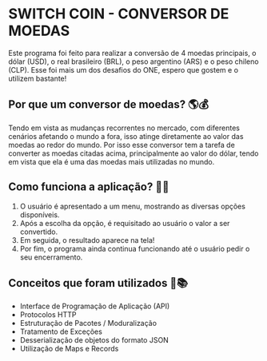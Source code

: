 # SWITCH COIN - CONVERSOR DE MOEDAS
Este programa foi feito para realizar a conversão de 4 moedas principais, o dólar (USD), o real brasileiro (BRL), o peso argentino (ARS) e o peso chileno (CLP). Esse foi mais um dos desafios do ONE, espero que gostem e o utilizem bastante!

## Por que um conversor de moedas? 🌎💰
Tendo em vista as mudanças recorrentes no mercado, com diferentes cenários afetando o mundo a fora, isso atinge diretamente ao valor das moedas ao redor do mundo.
Por isso esse conversor tem a tarefa de converter as moedas citadas acima, principalmente ao valor do dólar, tendo em vista que ela é uma das moedas mais utilizadas no mundo.

## Como funciona a aplicação? 🤔❔
1. O usuário é apresentado a um menu, mostrando as diversas opções disponíveis.
2. Após a escolha da opção, é requisitado ao usuário o valor a ser convertido.
3. Em seguida, o resultado aparece na tela!
4. Por fim, o programa ainda continua funcionando até o usuário pedir o seu encerramento.

## Conceitos que foram utilizados 🧠📚
- Interface de Programação de Aplicação (API)
- Protocolos HTTP
- Estruturação de Pacotes / Moduralização
- Tratamento de Exceções
- Desserialização de objetos do formato JSON
- Utilização de Maps e Records